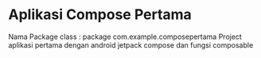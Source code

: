 # Aplikasi Compose Pertama
Nama Package class : package com.example.composepertama
Project aplikasi pertama dengan android jetpack compose dan fungsi composable
